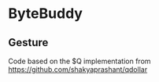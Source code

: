 # ByteBuddy

## Gesture

Code based on the $Q implementation from https://github.com/shakyaprashant/qdollar


